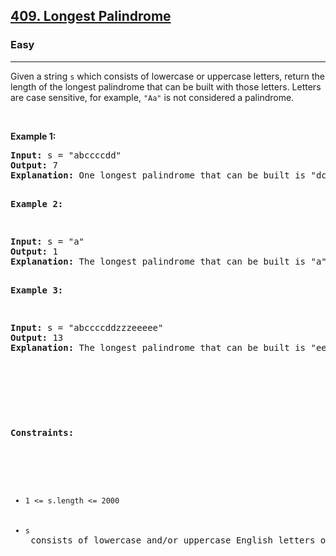 <h2><a href="https://leetcode.com/problems/longest-palindrome/">409. Longest Palindrome</a></h2><h3>Easy</h3><hr><div><p>Given a string <code>s</code> which consists of lowercase or uppercase letters, return the length of the longest palindrome that can be built with those letters. Letters are case sensitive, for example, <code>"Aa"</code> is not considered a palindrome.

<p>&nbsp;</p>
<p><strong>Example 1:</strong></p>
<pre><strong>Input:</strong> s = "abccccdd"
<strong>Output:</strong> 7
<strong>Explanation:</strong> One longest palindrome that can be built is "dccaccd", whose length is 7.

<p><strong>Example 2:</strong></p>
<pre><strong>Input:</strong> s = "a"
<strong>Output:</strong> 1
<strong>Explanation:</strong> The longest palindrome that can be built is "a", whose length is 1.

<p><strong>Example 3:</strong></p>
<pre><strong>Input:</strong> s = "abccccddzzzeeeee"
<strong>Output:</strong> 13
<strong>Explanation:</strong> The longest palindrome that can be built is "eezdccaccdzee", whose length is 13.
</pre>
<p>&nbsp;</p>

<p><strong>Constraints:</strong></p>

<ul>
	<li><code>1 <= s.length <= 2000</code></li>
	<li><code>s</code> consists of lowercase and/or uppercase English letters only.</li>
</ul>
</div>